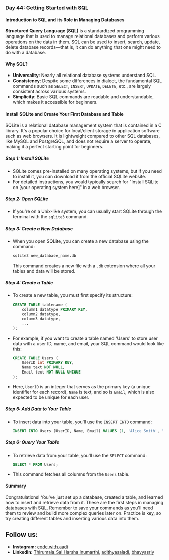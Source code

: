 ### Day 44: Getting Started with SQL

#### Introduction to SQL and its Role in Managing Databases

**Structured Query Language (SQL)** is a standardized programming language that is used to manage relational databases and perform various operations on the data in them. SQL can be used to insert, search, update, delete database records—that is, it can do anything that one might need to do with a database.

#### Why SQL?
- **Universality**: Nearly all relational database systems understand SQL.
- **Consistency**: Despite some differences in dialect, the fundamental SQL commands such as `SELECT`, `INSERT`, `UPDATE`, `DELETE`, etc., are largely consistent across various systems.
- **Simplicity**: Basic SQL commands are readable and understandable, which makes it accessible for beginners.

#### Install SQLite and Create Your First Database and Table

SQLite is a relational database management system that is contained in a C library. It's a popular choice for local/client storage in application software such as web browsers. It is lightweight compared to other SQL databases, like MySQL and PostgreSQL, and does not require a server to operate, making it a perfect starting point for beginners.

##### Step 1: Install SQLite
- SQLite comes pre-installed on many operating systems, but if you need to install it, you can download it from the official SQLite website.
- For detailed instructions, you would typically search for "Install SQLite on [your operating system here]" in a web browser.

##### Step 2: Open SQLite
- If you're on a Unix-like system, you can usually start SQLite through the terminal with the `sqlite3` command.

##### Step 3: Create a New Database
- When you open SQLite, you can create a new database using the command:
  ```sql
  sqlite3 new_database_name.db
  ```
  This command creates a new file with a `.db` extension where all your tables and data will be stored.

##### Step 4: Create a Table
- To create a new table, you must first specify its structure:
  ```sql
  CREATE TABLE tablename (
      column1 datatype PRIMARY KEY,
      column2 datatype,
      column3 datatype,
      ...
  );
  ```
- For example, if you want to create a table named 'Users' to store user data with a user ID, name, and email, your SQL command would look like this:
  ```sql
  CREATE TABLE Users (
      UserID int PRIMARY KEY,
      Name text NOT NULL,
      Email text NOT NULL UNIQUE
  );
  ```
- Here, `UserID` is an integer that serves as the primary key (a unique identifier for each record), `Name` is text, and so is `Email`, which is also expected to be unique for each user.

##### Step 5: Add Data to Your Table
- To insert data into your table, you'll use the `INSERT INTO` command:
  ```sql
  INSERT INTO Users (UserID, Name, Email) VALUES (1, 'Alice Smith', 'alice@example.com');
  ```

##### Step 6: Query Your Table
- To retrieve data from your table, you'll use the `SELECT` command:
  ```sql
  SELECT * FROM Users;
  ```
- This command fetches all columns from the `Users` table.

#### Summary
Congratulations! You've just set up a database, created a table, and learned how to insert and retrieve data from it. These are the first steps in managing databases with SQL. Remember to save your commands as you'll need them to review and build more complex queries later on. Practice is key, so try creating different tables and inserting various data into them.


## Follow us:

- **Instagram:** [code.with.aadi](https://www.instagram.com/code.with.aadi/)
- **LinkedIn:** [Thirumala.Sai.Harsha Inumarthi](https://www.linkedin.com/in/saiharsha3377/), [adithyasaladi](https://www.linkedin.com/in/adithyasaladi/), [bhavyasriy](https://www.linkedin.com/in/bhavyasriy/)
